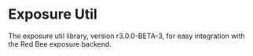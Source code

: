 # Exposure Util

The exposure util library, version r3.0.0-BETA-3, for easy integration with the Red Bee exposure backend.